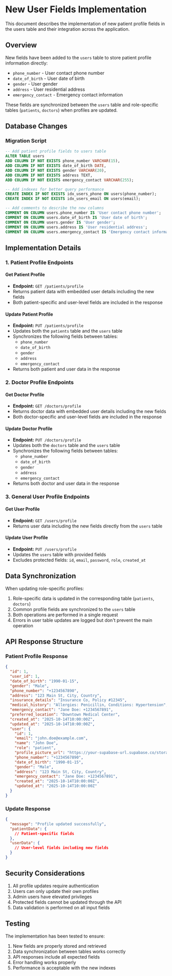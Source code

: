 # New User Fields Implementation

This document describes the implementation of new patient profile fields in the users table and their integration across the application.

## Overview

New fields have been added to the `users` table to store patient profile information directly:
- `phone_number` - User contact phone number
- `date_of_birth` - User date of birth
- `gender` - User gender
- `address` - User residential address
- `emergency_contact` - Emergency contact information

These fields are synchronized between the `users` table and role-specific tables (`patients`, `doctors`) when profiles are updated.

## Database Changes

### Migration Script
```sql
-- Add patient profile fields to users table
ALTER TABLE users 
ADD COLUMN IF NOT EXISTS phone_number VARCHAR(15),
ADD COLUMN IF NOT EXISTS date_of_birth DATE,
ADD COLUMN IF NOT EXISTS gender VARCHAR(20),
ADD COLUMN IF NOT EXISTS address TEXT,
ADD COLUMN IF NOT EXISTS emergency_contact VARCHAR(255);

-- Add indexes for better query performance
CREATE INDEX IF NOT EXISTS idx_users_phone ON users(phone_number);
CREATE INDEX IF NOT EXISTS idx_users_email ON users(email);

-- Add comments to describe the new columns
COMMENT ON COLUMN users.phone_number IS 'User contact phone number';
COMMENT ON COLUMN users.date_of_birth IS 'User date of birth';
COMMENT ON COLUMN users.gender IS 'User gender';
COMMENT ON COLUMN users.address IS 'User residential address';
COMMENT ON COLUMN users.emergency_contact IS 'Emergency contact information';
```

## Implementation Details

### 1. Patient Profile Endpoints

#### Get Patient Profile
- **Endpoint:** `GET /patients/profile`
- Returns patient data with embedded user details including the new fields
- Both patient-specific and user-level fields are included in the response

#### Update Patient Profile
- **Endpoint:** `PUT /patients/profile`
- Updates both the `patients` table and the `users` table
- Synchronizes the following fields between tables:
  - `phone_number`
  - `date_of_birth`
  - `gender`
  - `address`
  - `emergency_contact`
- Returns both patient and user data in the response

### 2. Doctor Profile Endpoints

#### Get Doctor Profile
- **Endpoint:** `GET /doctors/profile`
- Returns doctor data with embedded user details including the new fields
- Both doctor-specific and user-level fields are included in the response

#### Update Doctor Profile
- **Endpoint:** `PUT /doctors/profile`
- Updates both the `doctors` table and the `users` table
- Synchronizes the following fields between tables:
  - `phone_number`
  - `date_of_birth`
  - `gender`
  - `address`
  - `emergency_contact`
- Returns both doctor and user data in the response

### 3. General User Profile Endpoints

#### Get User Profile
- **Endpoint:** `GET /users/profile`
- Returns user data including the new fields directly from the `users` table

#### Update User Profile
- **Endpoint:** `PUT /users/profile`
- Updates the `users` table with provided fields
- Excludes protected fields: `id`, `email`, `password`, `role`, `created_at`

## Data Synchronization

When updating role-specific profiles:
1. Role-specific data is updated in the corresponding table (`patients`, `doctors`)
2. Common profile fields are synchronized to the `users` table
3. Both operations are performed in a single request
4. Errors in user table updates are logged but don't prevent the main operation

## API Response Structure

### Patient Profile Response
```json
{
  "id": 1,
  "user_id": 1,
  "date_of_birth": "1990-01-15",
  "gender": "Male",
  "phone_number": "+1234567890",
  "address": "123 Main St, City, Country",
  "insurance_details": "Insurance Co, Policy #12345",
  "medical_history": "Allergies: Penicillin, Conditions: Hypertension",
  "emergency_contact": "Jane Doe: +1234567891",
  "preferred_location": "Downtown Medical Center",
  "created_at": "2025-10-14T10:00:00Z",
  "updated_at": "2025-10-14T10:00:00Z",
  "user": {
    "id": 1,
    "email": "john.doe@example.com",
    "name": "John Doe",
    "role": "patient",
    "profile_picture_url": "https://your-supabase-url.supabase.co/storage/v1/object/public/profile-pictures/profile_1_1234567890.jpg",
    "phone_number": "+1234567890",
    "date_of_birth": "1990-01-15",
    "gender": "Male",
    "address": "123 Main St, City, Country",
    "emergency_contact": "Jane Doe: +1234567891",
    "created_at": "2025-10-14T10:00:00Z",
    "updated_at": "2025-10-14T10:00:00Z"
  }
}
```

### Update Response
```json
{
  "message": "Profile updated successfully",
  "patientData": {
    // Patient-specific fields
  },
  "userData": {
    // User-level fields including new fields
  }
}
```

## Security Considerations

1. All profile updates require authentication
2. Users can only update their own profiles
3. Admin users have elevated privileges
4. Protected fields cannot be updated through the API
5. Data validation is performed on all input fields

## Testing

The implementation has been tested to ensure:
1. New fields are properly stored and retrieved
2. Data synchronization between tables works correctly
3. API responses include all expected fields
4. Error handling works properly
5. Performance is acceptable with the new indexes